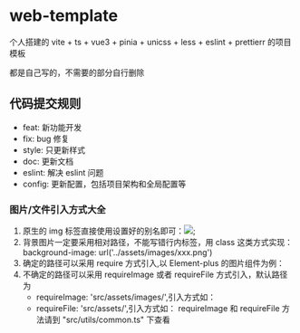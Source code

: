 # web-template

个人搭建的 vite + ts + vue3 + pinia + unicss + less + eslint + prettierr 的项目模板

都是自己写的，不需要的部分自行删除

## 代码提交规则

-   feat: 新功能开发
-   fix: bug 修复
-   style: 只更新样式
-   doc: 更新文档
-   eslint: 解决 eslint 问题
-   config: 更新配置，包括项目架构和全局配置等

### 图片/文件引入方式大全

1. 原生的 img 标签直接使用设置好的别名即可：<img src="@@/" />;
2. 背景图片一定要采用相对路径，不能写错行内标签，用 class 这类方式实现：background-image: url('../assets/images/xxx.png')
3. 确定的路径可以采用 require 方式引入,以 Element-plus 的图片组件为例：<ElImage :src="require('@@/')" >
4. 不确定的路径可以采用 requireImage 或者 requireFile 方式引入，默认路径为
    - requireImage: 'src/assets/images/',引入方式如： <ElImage :src="requireImage('xxx')" />
    - requireFile: 'src/assets/',引入方式如：<ElImage :src="requireFile('xxx')" />
      requireImage 和 requireFile 方法请到 "src/utils/common.ts" 下查看
